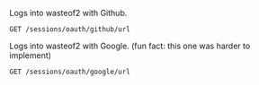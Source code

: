 Logs into wasteof2 with Github.

`GET /sessions/oauth/github/url`

Logs into wasteof2 with Google. (fun fact: this one was harder to implement)

`GET /sessions/oauth/google/url`
